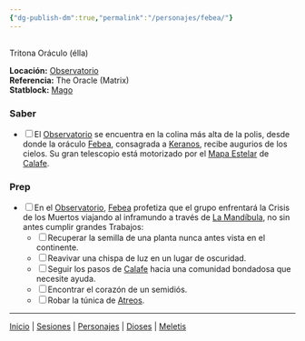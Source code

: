 ```yaml
---
{"dg-publish-dm":true,"permalink":"/personajes/febea/"}
---
```


<p><span><div data-callout-metadata="" data-callout-fold="" data-callout="info" class="callout node-insert-event"><div class="callout-title" dir="auto"><div class="callout-icon"><svg width="16" height="16"></svg></div><div class="callout-title-inner">Tritona Oráculo (élla)</div></div><div class="callout-content">
<p dir="auto"><strong>Locación:</strong> <a data-tooltip-position="top" aria-label="Lugares/Observatorio.md" data-href="Lugares/Observatorio.md" href="Lugares/Observatorio.md" class="internal-link" target="_blank" rel="noopener nofollow">Observatorio</a><br>
<strong>Referencia:</strong> The Oracle (Matrix)<br>
<strong>Statblock:</strong> <a data-tooltip-position="top" aria-label="Statblocks/Mago.md" data-href="Statblocks/Mago.md" href="Statblocks/Mago.md" class="internal-link" target="_blank" rel="noopener nofollow">Mago</a></p>
</div></div></span></p><h3><span>Saber</span></h3><div><ul class="contains-task-list"><li data-task="x" class="dataview task-list-item is-checked"><input type="checkbox" class="dataview task-list-item-checkbox"><span>El <a data-tooltip-position="top" aria-label="Lugares/Observatorio" data-href="Lugares/Observatorio" href="Lugares/Observatorio" class="internal-link" target="_blank" rel="noopener nofollow">Observatorio</a> se encuentra en la colina más alta de la polis, desde donde la oráculo <a data-tooltip-position="top" aria-label="Personajes/Febea" data-href="Personajes/Febea" href="Personajes/Febea" class="internal-link" target="_blank" rel="noopener nofollow">Febea</a>, consagrada a <a data-tooltip-position="top" aria-label="Dioses/Keranos" data-href="Dioses/Keranos" href="Dioses/Keranos" class="internal-link" target="_blank" rel="noopener nofollow">Keranos</a>, recibe augurios de los cielos. Su gran telescopio está motorizado por el <a data-tooltip-position="top" aria-label="Objetos/Mapa Estelar" data-href="Objetos/Mapa Estelar" href="Objetos/Mapa Estelar" class="internal-link" target="_blank" rel="noopener nofollow">Mapa Estelar</a> de <a data-tooltip-position="top" aria-label="Personajes/Calafe" data-href="Personajes/Calafe" href="Personajes/Calafe" class="internal-link" target="_blank" rel="noopener nofollow">Calafe</a>.</span></li></ul></div><h3><span>Prep</span></h3><div><ul class="contains-task-list"><li data-task=" " class="dataview task-list-item"><input type="checkbox" class="dataview task-list-item-checkbox"><span>En el <a data-tooltip-position="top" aria-label="Lugares/Observatorio" data-href="Lugares/Observatorio" href="Lugares/Observatorio" class="internal-link" target="_blank" rel="noopener nofollow">Observatorio</a>, <a data-tooltip-position="top" aria-label="Personajes/Febea" data-href="Personajes/Febea" href="Personajes/Febea" class="internal-link" target="_blank" rel="noopener nofollow">Febea</a> profetiza que el grupo enfrentará la Crisis de los Muertos viajando al inframundo a través de <a data-tooltip-position="top" aria-label="Lugares/La Mandíbula" data-href="Lugares/La Mandíbula" href="Lugares/La Mandíbula" class="internal-link" target="_blank" rel="noopener nofollow">La Mandíbula</a>, no sin antes cumplir grandes Trabajos:</span><ul class="contains-task-list"><li data-task=" " class="dataview task-list-item"><input type="checkbox" class="dataview task-list-item-checkbox"><span>Recuperar la semilla de una planta nunca antes vista en el continente.</span></li><li data-task=" " class="dataview task-list-item"><input type="checkbox" class="dataview task-list-item-checkbox"><span>Reavivar una chispa de luz en un lugar de oscuridad.</span></li><li data-task=" " class="dataview task-list-item"><input type="checkbox" class="dataview task-list-item-checkbox"><span>Seguir los pasos de <a data-tooltip-position="top" aria-label="Personajes/Calafe" data-href="Personajes/Calafe" href="Personajes/Calafe" class="internal-link" target="_blank" rel="noopener nofollow">Calafe</a> hacia una comunidad bondadosa que necesite ayuda.</span></li><li data-task=" " class="dataview task-list-item"><input type="checkbox" class="dataview task-list-item-checkbox"><span>Encontrar el corazón de un semidiós.</span></li><li data-task=" " class="dataview task-list-item"><input type="checkbox" class="dataview task-list-item-checkbox"><span>Robar la túnica de <a data-tooltip-position="top" aria-label="Dioses/Atreos" data-href="Dioses/Atreos" href="Dioses/Atreos" class="internal-link" target="_blank" rel="noopener nofollow">Atreos</a>.</span></li></ul></li></ul></div><p><span><hr></span></p><p><span><a data-tooltip-position="top" aria-label="Almanaque/Inicio" data-href="Almanaque/Inicio" href="Almanaque/Inicio" class="internal-link" target="_blank" rel="noopener nofollow">Inicio</a> | <a data-tooltip-position="top" aria-label="Almanaque/Sesiones" data-href="Almanaque/Sesiones" href="Almanaque/Sesiones" class="internal-link" target="_blank" rel="noopener nofollow">Sesiones</a> | <a data-tooltip-position="top" aria-label="Almanaque/Personajes" data-href="Almanaque/Personajes" href="Almanaque/Personajes" class="internal-link" target="_blank" rel="noopener nofollow">Personajes</a> | <a data-tooltip-position="top" aria-label="Almanaque/Dioses" data-href="Almanaque/Dioses" href="Almanaque/Dioses" class="internal-link" target="_blank" rel="noopener nofollow">Dioses</a> | <a data-tooltip-position="top" aria-label="Lugares/Meletis" data-href="Lugares/Meletis" href="Lugares/Meletis" class="internal-link" target="_blank" rel="noopener nofollow">Meletis</a> </span></p>